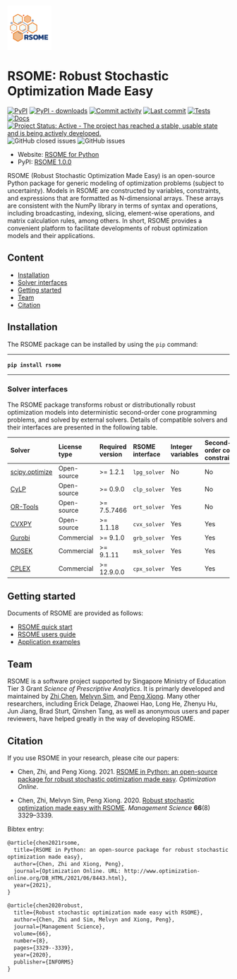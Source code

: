 <img src="https://github.com/XiongPengNUS/rsome/blob/master/rsologo.png?raw=true" width=100>

# RSOME: Robust Stochastic Optimization Made Easy

[![PyPI](https://img.shields.io/pypi/v/rsome?label=PyPI)](https://pypi.org/project/rsome/)
[![PyPI - downloads](https://img.shields.io/pypi/dm/rsome?label=PyPI%20downloads)](https://pypi.org/project/rsome/)
[![Commit activity](https://img.shields.io/github/commit-activity/m/xiongpengnus/rsome)](https://github.com/XiongPengNUS/rsome/graphs/commit-activity)
[![Last commit](https://img.shields.io/github/last-commit/xiongpengnus/rsome)](https://github.com/XiongPengNUS/rsome/graphs/commit-activity)
[![Tests](https://github.com/XiongPengNUS/rsome/actions/workflows/test.yml/badge.svg)](https://github.com/XiongPengNUS/rsome/actions/workflows/test.yml)
[![Docs](https://github.com/XiongPengNUS/rsome/actions/workflows/pages/pages-build-deployment/badge.svg?label=Docs)](https://github.com/XiongPengNUS/rsome/actions/workflows/pages/pages-build-deployment)
[![Project Status: Active - The project has reached a stable, usable state and is being actively developed.](http://www.repostatus.org/badges/latest/active.svg)](http://www.repostatus.org/#active)
![GitHub closed issues](https://img.shields.io/github/issues-closed/XiongPengNUS/rsome)
![GitHub issues](https://img.shields.io/github/issues-raw/XiongPengNUS/rsome)

- Website: [RSOME for Python](https://xiongpengnus.github.io/rsome/)
- PyPI: [RSOME 1.0.0](https://pypi.org/project/rsome/)

RSOME (Robust Stochastic Optimization Made Easy) is an open-source Python package for generic modeling of optimization problems (subject to uncertainty). Models in RSOME are constructed by variables, constraints, and expressions that are formatted as N-dimensional arrays. These arrays are consistent with the NumPy library in terms of syntax and operations, including broadcasting, indexing, slicing, element-wise operations, and matrix calculation rules, among others. In short, RSOME provides a convenient platform to facilitate developments of robust optimization models and their applications.

## Content

- [Installation](#section2)
- [Solver interfaces](#section3)
- [Getting started](#section4)
- [Team](#section5)
- [Citation](#section6)

## Installation <a id="section2"></a>

The RSOME package can be installed by using the <code>pip</code> command:
***
**`pip install rsome`**
***

### Solver interfaces <a id="section3"></a>

The RSOME package transforms robust or distributionally robust optimization models into deterministic second-order cone programming problems, and solved by external solvers. Details of compatible solvers and their interfaces are presented in the following table.

| Solver | License  type | Required version | RSOME interface |Integer variables| Second-order cone constraints|
|:-------|:--------------|:-----------------|:----------------|:------------------------|:---------------------|
|[scipy.optimize](https://docs.scipy.org/doc/scipy/reference/optimize.html)| Open-source | >= 1.2.1 | `lpg_solver` | No | No |
|[CyLP](https://github.com/coin-or/cylp)| Open-source | >= 0.9.0 | `clp_solver` | Yes | No |
|[OR-Tools](https://developers.google.com/optimization/install) | Open-source | >= 7.5.7466 | `ort_solver` | Yes | No |
|[CVXPY](https://www.cvxpy.org/install/index.html) | Open-source | >= 1.1.18 | `cvx_solver` | Yes | Yes |
|[Gurobi](https://www.gurobi.com/documentation/9.0/quickstart_mac/ins_the_anaconda_python_di.html)| Commercial | >= 9.1.0 | `grb_solver` | Yes | Yes |
|[MOSEK](https://docs.mosek.com/9.2/pythonapi/install-interface.html) | Commercial | >= 9.1.11 | `msk_solver` | Yes | Yes |
|[CPLEX](https://www.ibm.com/support/knowledgecenter/en/SSSA5P_12.8.0/ilog.odms.cplex.help/CPLEX/GettingStarted/topics/set_up/Python_setup.html) | Commercial | >= 12.9.0.0 | `cpx_solver` | Yes | Yes |

## Getting started <a id="section4"></a>

Documents of RSOME are provided as follows:
- [RSOME quick start](https://xiongpengnus.github.io/rsome/)
- [RSOME users guide](https://xiongpengnus.github.io/rsome/user_guide)
- [Application examples](https://xiongpengnus.github.io/rsome/examples)

## Team <a id="section5"></a>

RSOME is a software project supported by Singapore Ministry of Education Tier 3 Grant *Science of Prescriptive Analytics*. It is primarly developed and maintained by [Zhi Chen](https://www.cb.cityu.edu.hk/staff/zchen96/), [Melvyn Sim](https://bizfaculty.nus.edu.sg/faculty-details/?profId=127), and [Peng Xiong](https://bizfaculty.nus.edu.sg/faculty-details/?profId=543). Many other researchers, including Erick Delage, Zhaowei Hao, Long He, Zhenyu Hu, Jun Jiang, Brad Sturt, Qinshen Tang, as well as anonymous users and paper reviewers, have helped greatly in the way of developing RSOME.

## Citation <a id="section6">

If you use RSOME in your research, please cite our papers:

- Chen, Zhi, and Peng Xiong. 2021. [RSOME in Python: an open-source package for robust stochastic optimization made easy](http://www.optimization-online.org/DB_HTML/2021/06/8443.html). <i>Optimization Online</i>.

- Chen, Zhi, Melvyn Sim, Peng Xiong. 2020. [Robust stochastic optimization made easy with RSOME](https://pubsonline.informs.org/doi/abs/10.1287/mnsc.2020.3603). <i>Management Science</i> <b>66</b>(8) 3329–3339.

Bibtex entry:

```
@article{chen2021rsome,
  title={RSOME in Python: an open-source package for robust stochastic optimization made easy},
  author={Chen, Zhi and Xiong, Peng},
  journal={Optimization Online. URL: http://www.optimization-online.org/DB_HTML/2021/06/8443.html},
  year={2021},
}
```

```
@article{chen2020robust,
  title={Robust stochastic optimization made easy with RSOME},
  author={Chen, Zhi and Sim, Melvyn and Xiong, Peng},
  journal={Management Science},
  volume={66},
  number={8},
  pages={3329--3339},
  year={2020},
  publisher={INFORMS}
}
```
